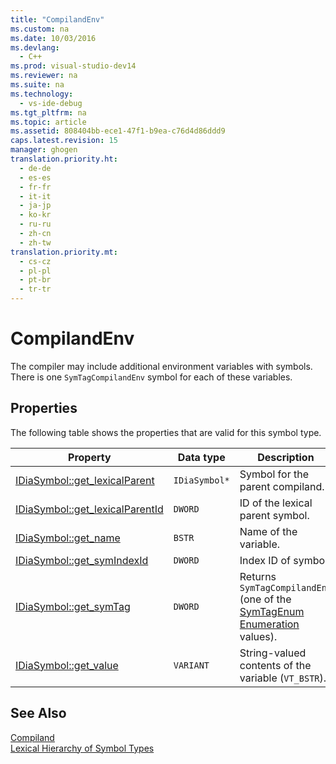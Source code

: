 ```yaml
---
title: "CompilandEnv"
ms.custom: na
ms.date: 10/03/2016
ms.devlang: 
  - C++
ms.prod: visual-studio-dev14
ms.reviewer: na
ms.suite: na
ms.technology: 
  - vs-ide-debug
ms.tgt_pltfrm: na
ms.topic: article
ms.assetid: 808404bb-ece1-47f1-b9ea-c76d4d86ddd9
caps.latest.revision: 15
manager: ghogen
translation.priority.ht: 
  - de-de
  - es-es
  - fr-fr
  - it-it
  - ja-jp
  - ko-kr
  - ru-ru
  - zh-cn
  - zh-tw
translation.priority.mt: 
  - cs-cz
  - pl-pl
  - pt-br
  - tr-tr
---
```

# CompilandEnv
The compiler may include additional environment variables with symbols. There is one `SymTagCompilandEnv` symbol for each of these variables.  
  
## Properties  
 The following table shows the properties that are valid for this symbol type.  
  
|Property|Data type|Description|  
|--------------|---------------|-----------------|  
|[IDiaSymbol::get_lexicalParent](../VS_debugger/IDiaSymbol--get_lexicalParent.md)|`IDiaSymbol*`|Symbol for the parent compiland.|  
|[IDiaSymbol::get_lexicalParentId](../VS_debugger/IDiaSymbol--get_lexicalParentId.md)|`DWORD`|ID of the lexical parent symbol.|  
|[IDiaSymbol::get_name](../VS_debugger/IDiaSymbol--get_name.md)|`BSTR`|Name of the variable.|  
|[IDiaSymbol::get_symIndexId](../VS_debugger/IDiaSymbol--get_symIndexId.md)|`DWORD`|Index ID of symbol.|  
|[IDiaSymbol::get_symTag](../VS_debugger/IDiaSymbol--get_symTag.md)|`DWORD`|Returns `SymTagCompilandEnv` (one of the [SymTagEnum Enumeration](../VS_debugger/SymTagEnum.md) values).|  
|[IDiaSymbol::get_value](../VS_debugger/IDiaSymbol--get_value.md)|`VARIANT`|String-valued contents of the variable (`VT_BSTR`).|  
  
## See Also  
 [Compiland](../VS_debugger/Compiland.md)   
 [Lexical Hierarchy of Symbol Types](../VS_debugger/Lexical-Hierarchy-of-Symbol-Types.md)